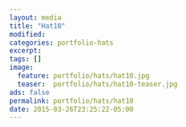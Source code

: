 ```yaml
---
layout: media
title: "Hat10"
modified:
categories: portfolio-hats
excerpt:
tags: []
image:
  feature: portfolio/hats/hat10.jpg
  teaser:  portfolio/hats/hat10-teaser.jpg
ads: false
permalink: portfolio/hats/hat10
date: 2015-03-26T23:25:22-05:00
---
```


